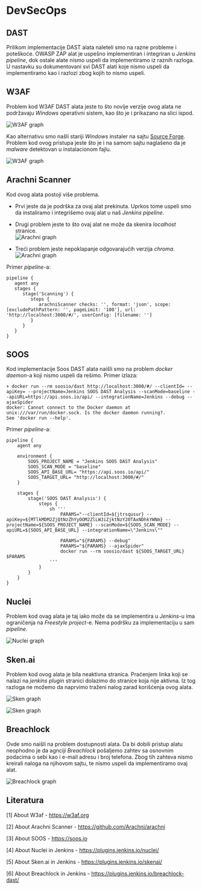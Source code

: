 # DevSecOps
## DAST
Prilikom implementacije DAST alata naleteli smo na razne probleme i poteškoće. OWASP ZAP alat je uspešno implementiran i integriran u <i>Jenkins pipeline</i>, dok ostale alate nismo uspeli da implementiramo iz raznih razloga. U nastavku su dokumentovani svi DAST alati koje nismo uspeli da implementiramo kao i razlozi zbog kojih to nismo uspeli.

## W3AF
Problem kod W3AF DAST alata jeste to što novije verzije ovog alata ne podržavaju <i>Windows</i> operativni sistem, kao što je i prikazano na slici ispod.

![W3AF graph](/docs/images/w3af_windows.PNG)

Kao alternativu smo našli stariji <i>Windows</i> instaler na sajtu [Source Forge](https://sourceforge.net/projects/w3af/). Problem kod ovog pristupa jeste što je i na samom sajtu naglašeno da je <i>malware</i> detektovan u instalacionom fajlu.

![W3AF graph](/docs/images/w3af_windows_malware.PNG)

## Arachni Scanner
Kod ovog alata postoji više problema. 
 - Prvi jeste da je podrška za ovaj alat prekinuta. Uprkos tome uspeli smo da instaliramo i integrišemo ovaj alat u naš <i>Jenkins pipeline</i>. 
 - Drugi problem jeste to što ovaj alat ne može da skenira <i>localhost</i> stranice.  
 ![Arachni graph](/docs/images/arachni_noLocalHost.PNG)

 - Treći problem jeste nepoklapanje odgovarajućih verzija <i>chroma</i>.
 ![Arachni graph](/docs/images/arachni_chromePNG.PNG)

Primer <i>pipeline</i>-a: 
```
pipeline {
   agent any
   stages {
      stage('Scanning') {
         steps {
            arachniScanner checks: '', format: 'json', scope: [excludePathPattern: '', pageLimit: '100'], url: 'http://localhost:3000/#/', userConfig: [filename: '']
         }
      }
   }
}

```


## SOOS
Kod implementacije Soos DAST alata naišli smo na problem <i>docker daemon</i>-a koji nismo uspeli da rešimo. Primer izlaza:
```
+ docker run --rm soosio/dast http://localhost:3000/#/ --clientId= --apiKey= --projectName=Jenkins SOOS DAST Analysis --scanMode=baseline --apiURL=https://api.soos.io/api/ --integrationName=Jenkins --debug --ajaxSpider
docker: Cannot connect to the Docker daemon at unix:///var/run/docker.sock. Is the docker daemon running?.
See 'docker run --help'.
```

Primer <i>pipeline</i>-a: 
```
pipeline {
    agent any

    environment {
        SOOS_PROJECT_NAME = "Jenkins SOOS DAST Analysis"
        SOOS_SCAN_MODE = "baseline"
        SOOS_API_BASE_URL= "https://api.soos.io/api/"
        SOOS_TARGET_URL= "http://localhost:3000/#/"
    }

    stages {
        stage('SOOS DAST Analysis') {
            steps {
                sh '''
                    PARAMS="--clientId=${jtrsqusur} --apiKey=${MTlkMDM2ZjQtNzZhYyOOM2ZlLWJiZjktNzY20TAxNDhkYWNm} --projectName=${SOOS_PROJECT_NAME} --scanMode=${SOOS_SCAN_MODE} --apiURL=${SOOS_API_BASE_URL} --integrationName=\"Jenkins\""
                    
                    PARAMS="${PARAMS} --debug"
                    PARAMS="${PARAMS} --ajaxSpider"
                    docker run --rm soosio/dast ${SOOS_TARGET_URL} $PARAMS 
                '''
            }
        }
    }
}

```

## Nuclei
Problem kod ovag alata je taj iako može da se implementira u <i>Jenkins</i>-u ima ograničenja na <i>Freestyle project</i>-e. Nema podršku za implementaciju u sam <i>pipeline</i>.

![Nuclei graph](/docs/images/Nuclei.PNG)

## Sken.ai
Problem kod ovog alata je bila neaktivna stranica. Praćenjem linka koji se nalazi na <i>jenkins plugin</i> stranici dolazimo do stranice koja nije aktivna. Iz tog razloga ne možemo da naprvimo traženi nalog zarad korišćenja ovog alata.

![Sken graph](/docs/images/skenaiNosite.PNG)

![Sken graph](/docs/images/skenActualPage.PNG)

## Breachlock
Ovde smo naišli na problem dostupnosti alata. Da bi dobili pristup alatu neophodno je da agnciji <i>Breachlock</i> pošaljemo zahtev sa osnovnim podacima o sebi kao i e-mail adresu i broj telefona. Zbog tih zahteva nismo kreirali naloga na njihovom sajtu, te nismo uspeli da implementiramo ovaj alat.

![Breachlock graph](/docs/images/breachlock.PNG)



## Literatura
[1] About W3af - https://w3af.org

[2] About Arachni Scanner - https://github.com/Arachni/arachni

[3] About SOOS - https://soos.io

[4] About Nuclei in Jenkins - https://plugins.jenkins.io/nuclei/

[5] About Sken.ai in Jenkins - https://plugins.jenkins.io/skenai/

[6] About Breachlock in Jenkins - https://plugins.jenkins.io/breachlock-dast/